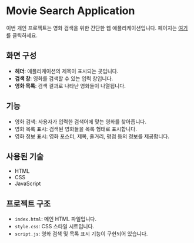 # Movie Search Application

이번 개인 프로젝트는 영화 검색을 위한 간단한 웹 애플리케이션입니다.
페이지는 [여기](https://kapuist.github.io/nbc-Movie/)를 클릭하세요.

## 화면 구성

- **헤더**: 애플리케이션의 제목이 표시되는 곳입니다.
- **검색 창**: 영화를 검색할 수 있는 입력 창입니다.
- **영화 목록**: 검색 결과로 나타난 영화들이 나열됩니다.

## 기능

- 영화 검색: 사용자가 입력한 검색어에 맞는 영화를 찾아줍니다.
- 영화 목록 표시: 검색된 영화들을 목록 형태로 표시합니다.
- 영화 정보 표시: 영화 포스터, 제목, 줄거리, 평점 등의 정보를 제공합니다.

## 사용된 기술

- HTML
- CSS
- JavaScript

## 프로젝트 구조

- `index.html`: 메인 HTML 파일입니다.
- `style.css`: CSS 스타일 시트입니다.
- `script.js`: 영화 검색 및 목록 표시 기능이 구현되어 있습니다.
